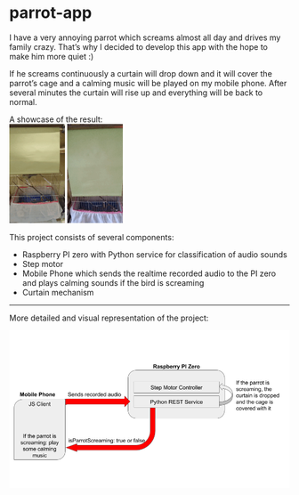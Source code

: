 # parrot-app

I have a very annoying parrot which screams almost all day and drives my family crazy. That’s why I decided to develop this app with the hope to  make him more quiet :)

If he screams continuously a curtain will drop down and it will cover the parrot’s cage and a calming music will be played on my mobile phone. After several minutes the curtain will rise up and everything will be back to normal.

A showcase of the result:</br>
![Screenshot](/showcase-pics/curtain-down.gif)            ![Screenshot](/showcase-pics/curtain-up.gif) 


This project consists of several components:
* Raspberry PI zero with Python service for classification of audio sounds
* Step motor
* Mobile Phone which sends the realtime recorded audio to the PI zero and plays calming sounds if the bird is screaming
* Curtain mechanism
- - - -
More detailed and visual  representation of the project:

![Screenshot](/showcase-pics/parrot-app-architecture.png)
